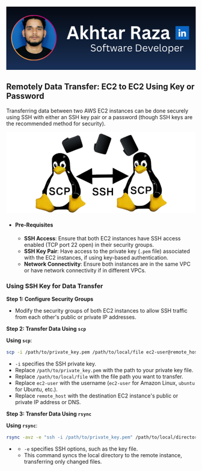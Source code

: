 ![mine](../assets/mine/github-banner-mine.png)
## **Remotely Data Transfer: EC2 to EC2 Using Key or Password**
Transferring data between two AWS EC2 instances can be done securely using SSH with either an SSH key pair or a password (though SSH keys are the recommended method for security).

![alt text](scp-between-linux-computers-featured-removebg-preview.png)
* #### **Pre-Requisites**

  * **SSH Access**: Ensure that both EC2 instances have SSH access enabled (TCP port 22 open) in their security groups.  
  * **SSH Key Pair**: Have access to the private key (`.pem` file) associated with the EC2 instances, if using key-based authentication.  
  * **Network Connectivity**: Ensure both instances are in the same VPC or have network connectivity if in different VPCs.

### **Using SSH Key for Data Transfer**

**Step 1: Configure Security Groups**

* Modify the security groups of both EC2 instances to allow SSH traffic from each other's public or private IP addresses.

**Step 2: Transfer Data Using `scp`**

**Using `scp`**:  
 
```sh
scp -i /path/to/private_key.pem /path/to/local/file ec2-user@remote_host:/path/to/destination/
```

  
  * `-i` specifies the SSH private key.  
  * Replace `/path/to/private_key.pem` with the path to your private key file.  
  * Replace `/path/to/local/file` with the file path you want to transfer.  
  * Replace `ec2-user` with the username (`ec2-user` for Amazon Linux, `ubuntu` for Ubuntu, etc.).  
  * Replace `remote_host` with the destination EC2 instance's public or private IP address or DNS.

**Step 3: Transfer Data Using `rsync`**

**Using `rsync`**:  
```sh
rsync -avz -e "ssh -i /path/to/private_key.pem" /path/to/local/directory/ ec2-user@remote_host:/path/to/destination/
```

*   
  * `-e` specifies SSH options, such as the key file.  
  * This command syncs the local directory to the remote instance, transferring only changed files.


